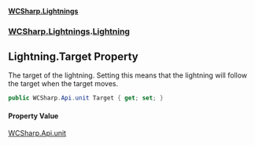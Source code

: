 #### [WCSharp\.Lightnings](README.md 'README')
### [WCSharp\.Lightnings](WCSharp.Lightnings.md 'WCSharp\.Lightnings').[Lightning](WCSharp.Lightnings.Lightning.md 'WCSharp\.Lightnings\.Lightning')

## Lightning\.Target Property

The target of the lightning\. Setting this means that the lightning will follow the target when the target moves\.

```csharp
public WCSharp.Api.unit Target { get; set; }
```

#### Property Value
[WCSharp\.Api\.unit](https://learn.microsoft.com/en-us/dotnet/api/wcsharp.api.unit 'WCSharp\.Api\.unit')